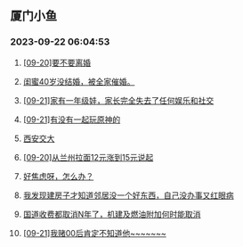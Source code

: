 ## 厦门小鱼 
### 2023-09-22 06:04:53

1. [[09-20]要不要离婚](http://bbs.xmfish.com/read-htm-tid-18076159.html)

2. [闺蜜40岁没结婚，被全家催婚。](http://bbs.xmfish.com/read-htm-tid-18076294.html)

3. [[09-21]家有一年级娃，家长完全失去了任何娱乐和社交](http://bbs.xmfish.com/read-htm-tid-18076299.html)

4. [[09-21]有没有一起玩原神的](http://bbs.xmfish.com/read-htm-tid-18076532.html)

5. [西安交大](http://bbs.xmfish.com/read-htm-tid-18076293.html)

6. [[09-20]从兰州拉面12元涨到15元说起](http://bbs.xmfish.com/read-htm-tid-18076181.html)

7. [好焦虑呀，怎么办？](http://bbs.xmfish.com/read-htm-tid-18076197.html)

8. [我发现建房子才知道邻居没一个好东西，自己没办事又红眼病](http://bbs.xmfish.com/read-htm-tid-18076433.html)

9. [国道收费都取消N年了，机建及燃油附加何时能取消](http://bbs.xmfish.com/read-htm-tid-18076199.html)

10. [[09-21]我赌00后肯定不知道他~~~~~~~](http://bbs.xmfish.com/read-htm-tid-18076382.html)

